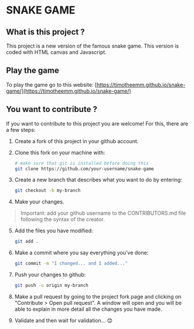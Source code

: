# SNAKE GAME

## What is this project ?

This project is a new version of the famous snake game. This version is coded with HTML canvas and Javascript.

## Play the game

To play the game go to this website: [https://timotheemm.github.io/snake-game/](https://timotheemm.github.io/snake-game/)

## You want to contribute ?

If you want to contribute to this project you are welcome! For this, there are a few steps:

1. Create a fork of this project in your github account.
2. Clone this fork on your machine with:

    ```sh
    # make sure that git is installed before doing this
    git clone https://github.com/your-username/snake-game
    ```

3. Create a new branch that describes what you want to do by entering:

    ```sh
    git checkout -b my-branch
    ```

4. Make your changes.

> Important: add your github username to the CONTRIBUTORS.md file following the syntax of the creator.

5. Add the files you have modified:

    ```sh
    git add .
    ```

6. Make a commit where you say everything you’ve done:

    ```sh
    git commit -m "I changed... and I added..."
    ```

7. Push your changes to github:

    ```sh
    git push -u origin my-branch
    ```

8. Make a pull request by going to the project fork page and clicking on "Contribute > Open pull request". A window will open and you will be able to explain in more detail all the changes you have made.

9. Validate and then wait for validation... :blush:
